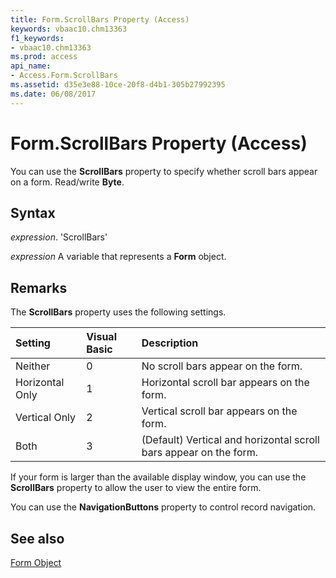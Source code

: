 ```yaml
---
title: Form.ScrollBars Property (Access)
keywords: vbaac10.chm13363
f1_keywords:
- vbaac10.chm13363
ms.prod: access
api_name:
- Access.Form.ScrollBars
ms.assetid: d35e3e88-10ce-20f8-d4b1-305b27992395
ms.date: 06/08/2017
---
```



# Form.ScrollBars Property (Access)

You can use the  **ScrollBars** property to specify whether scroll bars appear on a form. Read/write **Byte**.


## Syntax

 _expression_. 'ScrollBars'

 _expression_ A variable that represents a **Form** object.


## Remarks

The  **ScrollBars** property uses the following settings.



|**Setting**|**Visual Basic**|**Description**|
|:-----|:-----|:-----|
|Neither |0| No scroll bars appear on the form.|
|Horizontal Only|1|Horizontal scroll bar appears on the form. |
|Vertical Only|2|Vertical scroll bar appears on the form.|
|Both|3|(Default) Vertical and horizontal scroll bars appear on the form. |
If your form is larger than the available display window, you can use the  **ScrollBars** property to allow the user to view the entire form.

You can use the  **NavigationButtons** property to control record navigation.


## See also


[Form Object](Access.Form.md)

